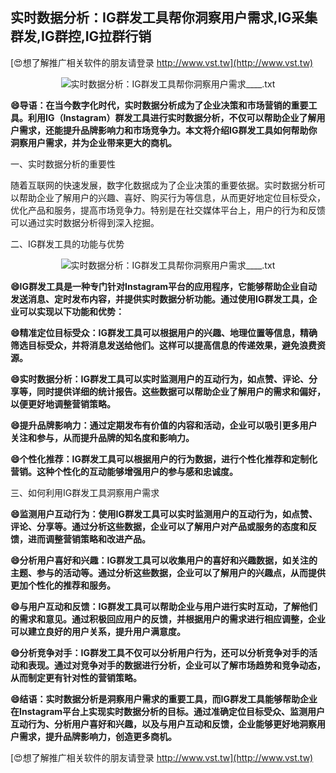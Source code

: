 ## **实时数据分析：IG群发工具帮你洞察用户需求,IG采集群发,IG群控,IG拉群行销**

[😍想了解推广相关软件的朋友请登录 http://www.vst.tw](http://www.vst.tw)

 <center><img src="https://vst.tw/MP4/tuiguang/png/3.png" alt="实时数据分析：IG群发工具帮你洞察用户需求____.txt"></center>

**😄导语：在当今数字化时代，实时数据分析成为了企业决策和市场营销的重要工具。利用IG（Instagram）群发工具进行实时数据分析，不仅可以帮助企业了解用户需求，还能提升品牌影响力和市场竞争力。本文将介绍IG群发工具如何帮助你洞察用户需求，并为企业带来更大的商机。**

一、实时数据分析的重要性

随着互联网的快速发展，数字化数据成为了企业决策的重要依据。实时数据分析可以帮助企业了解用户的兴趣、喜好、购买行为等信息，从而更好地定位目标受众，优化产品和服务，提高市场竞争力。特别是在社交媒体平台上，用户的行为和反馈可以通过实时数据分析得到深入挖掘。

二、IG群发工具的功能与优势

 <center><img src="https://vst.tw/MP4/tuiguang/png/8.png" alt="实时数据分析：IG群发工具帮你洞察用户需求____.txt"></center>

**😄IG群发工具是一种专门针对Instagram平台的应用程序，它能够帮助企业自动发送消息、定时发布内容，并提供实时数据分析功能。通过使用IG群发工具，企业可以实现以下功能和优势：**

**😄精准定位目标受众：IG群发工具可以根据用户的兴趣、地理位置等信息，精确筛选目标受众，并将消息发送给他们。这样可以提高信息的传递效果，避免浪费资源。**

**😄实时数据分析：IG群发工具可以实时监测用户的互动行为，如点赞、评论、分享等，同时提供详细的统计报告。这些数据可以帮助企业了解用户的需求和偏好，以便更好地调整营销策略。**

**😄提升品牌影响力：通过定期发布有价值的内容和活动，企业可以吸引更多用户关注和参与，从而提升品牌的知名度和影响力。**

**😄个性化推荐：IG群发工具可以根据用户的行为数据，进行个性化推荐和定制化营销。这种个性化的互动能够增强用户的参与感和忠诚度。**

三、如何利用IG群发工具洞察用户需求

**😄监测用户互动行为：使用IG群发工具可以实时监测用户的互动行为，如点赞、评论、分享等。通过分析这些数据，企业可以了解用户对产品或服务的态度和反馈，进而调整营销策略和改进产品。**

**😄分析用户喜好和兴趣：IG群发工具可以收集用户的喜好和兴趣数据，如关注的主题、参与的活动等。通过分析这些数据，企业可以了解用户的兴趣点，从而提供更加个性化的推荐和服务。**

**😄与用户互动和反馈：IG群发工具可以帮助企业与用户进行实时互动，了解他们的需求和意见。通过积极回应用户的反馈，并根据用户的需求进行相应调整，企业可以建立良好的用户关系，提升用户满意度。**

**😄分析竞争对手：IG群发工具不仅可以分析用户行为，还可以分析竞争对手的活动和表现。通过对竞争对手的数据进行分析，企业可以了解市场趋势和竞争动态，从而制定更有针对性的营销策略。**

**😄结语：实时数据分析是洞察用户需求的重要工具，而IG群发工具能够帮助企业在Instagram平台上实现实时数据分析的目标。通过准确定位目标受众、监测用户互动行为、分析用户喜好和兴趣，以及与用户互动和反馈，企业能够更好地洞察用户需求，提升品牌影响力，创造更多商机。**

[😍想了解推广相关软件的朋友请登录 http://www.vst.tw](http://www.vst.tw)



